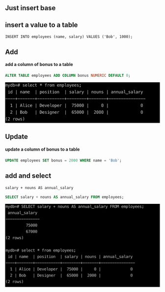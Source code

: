 ## Just insert base

## insert a value to a table

```
INSERT INTO employees (name, salary) VALUES ('Bob', 1000);
```

## Add

#### add a column of bonus to a table
```sql
ALTER TABLE employees ADD COLUMN bonus NUMERIC DEFAULT 0;
```
![alt text](image.png)

## Update

#### update a column of bonus to a table
```sql
UPDATE employees SET bonus = 2000 WHERE name = 'Bob';
```

## add and select 
`salary + nouns AS annual_salary`
```sql
SELECT salary + nouns AS annual_salary FROM employees;
```
![alt text](image-1.png)